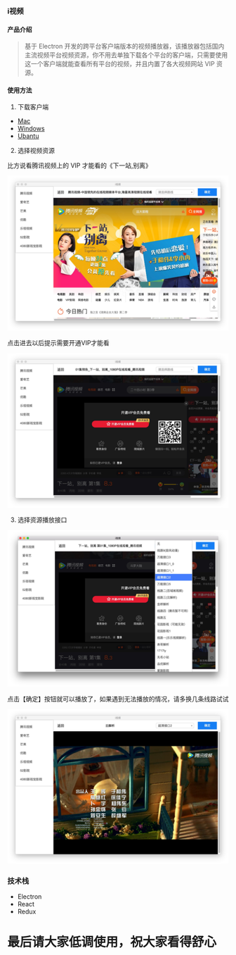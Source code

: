 ### i视频
#### 产品介绍
> 基于 Electron 开发的跨平台客户端版本的视频播放器，该播放器包括国内主流视频平台视频资源，你不用去单独下载各个平台的客户端，只需要使用这一个客户端就能查看所有平台的视频，并且内置了各大视频网站 VIP 资源。

#### 使用方法

1. 下载客户端 
* [Mac](https://github.com/phobal/ivideo/releases/download/1.0.0/mac.v1.0.0.zip)
* [Windows](https://github.com/phobal/ivideo/releases/download/1.0.0/win-unpacked.v1.0.0.zip)
* [Ubantu](https://github.com/phobal/ivideo/releases/download/1.0.0/linux-unpacked.v1.0.0.zip)

2. 选择视频资源  

比方说看腾讯视频上的 VIP 才能看的《下一站,别离》

![](./resources/showcase01.jpg)

点击进去以后提示需要开通VIP才能看

![](./resources/showcase02.jpg)

3. 选择资源播放接口  

![](./resources/showcase03.jpg)

点击【确定】按钮就可以播放了，如果遇到无法播放的情况，请多换几条线路试试

![](./resources/showcase04.jpg)

### 技术栈

* Electron
* React
* Redux

# 最后请大家低调使用，祝大家看得舒心